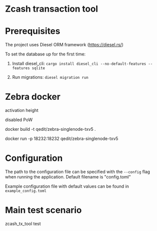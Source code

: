 # Zcash transaction tool


# Prerequisites 

The project uses Diesel ORM framework (https://diesel.rs/) 

To set the database up for the first time:

1) Install diesel_cli: `cargo install diesel_cli --no-default-features --features sqlite`

2) Run migrations: `diesel migration run`


# Zebra docker 

activation height

disabled PoW 

docker build -t qedit/zebra-singlenode-txv5 . 

docker run -p 18232:18232 qedit/zebra-singlenode-txv5


# Configuration

The path to the configuration file can be specified with the `--config` flag when running the application. Default filename is "config.toml"

Example configuration file with default values can be found in `example_config.toml`

# Main test scenario

zcash_tx_tool test